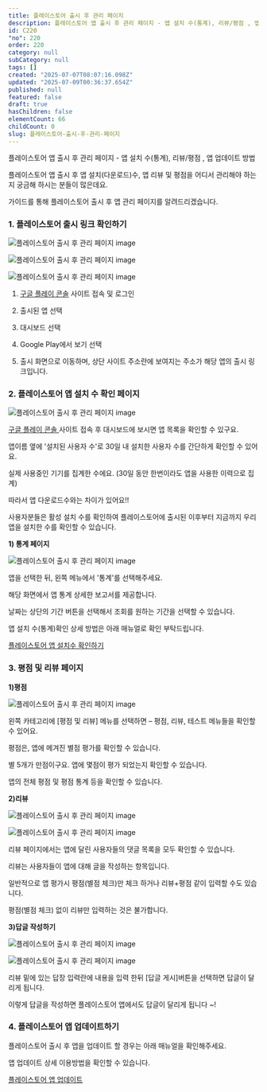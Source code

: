 ```yaml
---
title: 플레이스토어 출시 후 관리 페이지
description: 플레이스토어 앱 출시 후 관리 페이지 - 앱 설치 수(통계), 리뷰/평점 , 앱 업데이트 방법 플레이스토어 앱 출시 후 앱 설치(다운로드)수, 앱 리뷰 및 평점을 어디서 관리해야 하는지 궁금해 하시는 분들이 많은데요.
id: C220
"no": 220
order: 220
category: null
subCategory: null
tags: []
created: "2025-07-07T08:07:16.098Z"
updated: "2025-07-09T00:36:37.654Z"
published: null
featured: false
draft: true
hasChildren: false
elementCount: 66
childCount: 0
slug: 플레이스토어-출시-후-관리-페이지
---
```


플레이스토어 앱 출시 후 관리 페이지 - 앱 설치 수(통계), 리뷰/평점 , 앱 업데이트 방법



플레이스토어 앱 출시 후 앱 설치(다운로드)수, 앱 리뷰 및 평점을 어디서 관리해야 하는지 궁금해 하시는 분들이 많은데요.

가이드를 통해 플레이스토어 출시 후 앱 관리 페이지를 알려드리겠습니다.



### 1. 플레이스토어 출시 링크 확인하기



![플레이스토어 출시 후 관리 페이지 image](https://image.lemoncloud.io/4066614e-28ec-4d2e-9a71-dd055fd67b99)

![플레이스토어 출시 후 관리 페이지 image](https://image.lemoncloud.io/4289cc44-7583-48ba-b9db-7eb4140b4a00)

![플레이스토어 출시 후 관리 페이지 image](https://image.lemoncloud.io/a1114eed-2261-464c-a7c5-2be3906c964f)

1) [구글 플레이 콘솔](https://play.google.com/console/u/0/developers) 사이트 접속 및 로그인

2) 출시된 앱 선택

3) 대시보드 선택

4) Google Play에서 보기 선택

5) 출시 화면으로 이동하며, 상단 사이트 주소란에 보여지는 주소가 해당 앱의 출시 링크입니다.



### 2. 플레이스토어 앱 설치 수 확인 페이지



![플레이스토어 출시 후 관리 페이지 image](https://image.lemoncloud.io/8f7ba38b-cad4-4a30-abe5-07d28b1e533b)

[구글 플레이 콘솔 ](https://play.google.com/console/u/0/developers)사이트 접속 후 대시보드에 보시면 앱 목록을 확인할 수 있구요.

앱이름 옆에 '설치된 사용자 수'로 30일 내 설치한 사용자 수를 간단하게 확인할 수 있어요.

실제 사용중인 기기를 집계한 수에요. (30일 동안 한번이라도 앱을 사용한 이력으로 집계)

따라서 앱 다운로드수와는 차이가 있어요!!

사용자분들은 활성 설치 수를 확인하여 플레이스토어에 출시된 이후부터 지금까지 우리 앱을 설치한 수를 확인할 수 있습니다.



**1) 통계 페이지**

![플레이스토어 출시 후 관리 페이지 image](https://image.lemoncloud.io/2e800e22-cf0b-4841-99de-8c44d09eda9f)

앱을 선택한 뒤, 왼쪽 메뉴에서 '통계'를 선택해주세요.

해당 화면에서 앱 통계 상세한 보고서를 제공합니다.

날짜는 상단의 기간 버튼을 선택해서 조회를 원하는 기간을 선택할 수 있습니다.



앱 설치 수(통계)확인 상세 방법은 아래 매뉴얼로 확인 부탁드립니다.

[플레이스토어 앱 설치수 확인하기](./플레이스토어-앱-설치수-확인하기)



### 3. 평점 및 리뷰 페이지



**1)평점**

![플레이스토어 출시 후 관리 페이지 image](https://image.lemoncloud.io/a9217932-31f8-4704-8069-63317974147d)

왼쪽 카테고리에 [평점 및 리뷰] 메뉴를 선택하면 – 평점, 리뷰, 테스트 메뉴들을 확인할 수 있어요.

평점은, 앱에 메겨진 별점 평가를 확인할 수 있습니다.

별 5개가 만점이구요. 앱에 몇점이 평가 되었는지 확인할 수 있습니다.

앱의 전체 평점 및 평점 통계 등을 확인할 수 있습니다.



**2)리뷰**

![플레이스토어 출시 후 관리 페이지 image](https://image.lemoncloud.io/766a7d9a-6e3d-4221-a872-cfdc964388f5)

![플레이스토어 출시 후 관리 페이지 image](https://image.lemoncloud.io/1e713867-c55b-405f-ba2e-5c333d99e339)

리뷰 페이지에서는 앱에 달린 사용자들의 댓글 목록을 모두 확인할 수 있습니다.

리뷰는 사용자들이 앱에 대해 글을 작성하는 항목입니다.

일반적으로 앱 평가시 평점(별점 체크)만 체크 하거나 리뷰+평점 같이 입력할 수도 있습니다.

평점(별점 체크) 없이 리뷰만 입력하는 것은 불가합니다.



**3)답글 작성하기**

![플레이스토어 출시 후 관리 페이지 image](https://image.lemoncloud.io/fc63ade9-a43d-4ccf-9382-4b8315c1c313)

![플레이스토어 출시 후 관리 페이지 image](https://image.lemoncloud.io/b9fe3443-d6f6-4902-b65e-bb397d8c04bc)

리뷰 밑에 있는 답장 입력란에 내용을 입력 한뒤 [답글 게시]버튼을 선택하면 답글이 달리게 됩니다.

이렇게 답글을 작성하면 플레이스토어 앱에서도 답글이 달리게 됩니다 ~!



### 4. 플레이스토어 앱 업데이트하기



플레이스토어 출시 후 앱을 업데이트 할 경우는 아래 매뉴얼을 확인해주세요.

앱 업데이트 상세 이용방법을 확인할 수 있습니다.

[플레이스토어 앱 업데이트](./플레이스토어-앱-업데이트)

